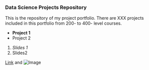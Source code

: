 
### Data Science Projects Repository

This is the repository of my project portfolio. There are XXX projects included in this portfolio from 200- to 400- level courses.

- **Project 1**
- Project 2

1. _Slides 1_
2. Slides2


[Link](url) and ![Image](src)

